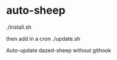 # auto-sheep

./install.sh

then add in a cron ./update.sh

Auto-update dazed-sheep without githook
